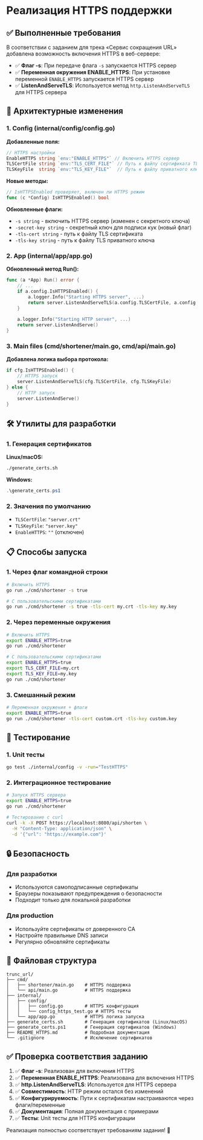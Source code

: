 # Реализация HTTPS поддержки

## ✅ Выполненные требования

В соответствии с заданием для трека «Сервис сокращения URL» добавлена возможность включения HTTPS в веб-сервере:

- ✅ **Флаг -s**: При передаче флага `-s` запускается HTTPS сервер
- ✅ **Переменная окружения ENABLE_HTTPS**: При установке переменной `ENABLE_HTTPS` запускается HTTPS сервер  
- ✅ **ListenAndServeTLS**: Используется метод `http.ListenAndServeTLS` для HTTPS сервера

## 🔧 Архитектурные изменения

### 1. Config (internal/config/config.go)

**Добавленные поля:**
```go
// HTTPS настройки
EnableHTTPS string `env:"ENABLE_HTTPS"` // Включить HTTPS сервер
TLSCertFile string `env:"TLS_CERT_FILE"` // Путь к файлу сертификата TLS
TLSKeyFile  string `env:"TLS_KEY_FILE"`  // Путь к файлу приватного ключа TLS
```

**Новые методы:**
```go
// IsHTTPSEnabled проверяет, включен ли HTTPS режим
func (c *Config) IsHTTPSEnabled() bool
```

**Обновленные флаги:**
- `-s string` - включить HTTPS сервер (изменен с секретного ключа)
- `-secret-key string` - секретный ключ для подписи кук (новый флаг)
- `-tls-cert string` - путь к файлу TLS сертификата  
- `-tls-key string` - путь к файлу TLS приватного ключа

### 2. App (internal/app/app.go)

**Обновленный метод Run():**
```go
func (a *App) Run() error {
    // ...
    if a.config.IsHTTPSEnabled() {
        a.logger.Info("Starting HTTPS server", ...)
        return server.ListenAndServeTLS(a.config.TLSCertFile, a.config.TLSKeyFile)
    }
    
    a.logger.Info("Starting HTTP server", ...)
    return server.ListenAndServe()
}
```

### 3. Main files (cmd/shortener/main.go, cmd/api/main.go)

**Добавлена логика выбора протокола:**
```go
if cfg.IsHTTPSEnabled() {
    // HTTPS запуск
    server.ListenAndServeTLS(cfg.TLSCertFile, cfg.TLSKeyFile)
} else {
    // HTTP запуск
    server.ListenAndServe()
}
```

## 🛠 Утилиты для разработки

### 1. Генерация сертификатов

**Linux/macOS:**
```bash
./generate_certs.sh
```

**Windows:**
```powershell
.\generate_certs.ps1
```

### 2. Значения по умолчанию

- `TLSCertFile`: `"server.crt"`
- `TLSKeyFile`: `"server.key"`
- `EnableHTTPS`: `""` (отключен)

## 📋 Способы запуска

### 1. Через флаг командной строки

```bash
# Включить HTTPS
go run ./cmd/shortener -s true

# С пользовательскими сертификатами
go run ./cmd/shortener -s true -tls-cert my.crt -tls-key my.key
```

### 2. Через переменные окружения

```bash
# Включить HTTPS
export ENABLE_HTTPS=true
go run ./cmd/shortener

# С пользовательскими сертификатами
export ENABLE_HTTPS=true
export TLS_CERT_FILE=my.crt
export TLS_KEY_FILE=my.key
go run ./cmd/shortener
```

### 3. Смешанный режим

```bash
# Переменная окружения + флаги
export ENABLE_HTTPS=true
go run ./cmd/shortener -tls-cert custom.crt -tls-key custom.key
```

## 🧪 Тестирование

### 1. Unit тесты

```bash
go test ./internal/config -v -run="TestHTTPS"
```

### 2. Интеграционное тестирование

```bash
# Запуск HTTPS сервера
export ENABLE_HTTPS=true
go run ./cmd/shortener

# Тестирование с curl
curl -k -X POST https://localhost:8080/api/shorten \
  -H "Content-Type: application/json" \
  -d '{"url": "https://example.com"}'
```

## 🔒 Безопасность

### Для разработки
- Используются самоподписанные сертификаты
- Браузеры показывают предупреждения о безопасности
- Подходит только для локальной разработки

### Для production
- Используйте сертификаты от доверенного CA
- Настройте правильные DNS записи
- Регулярно обновляйте сертификаты

## 📁 Файловая структура

```
trunc_url/
├── cmd/
│   ├── shortener/main.go    # HTTPS поддержка
│   └── api/main.go          # HTTPS поддержка
├── internal/
│   ├── config/
│   │   ├── config.go        # HTTPS конфигурация
│   │   └── config_https_test.go # HTTPS тесты
│   └── app/app.go           # HTTPS логика запуска
├── generate_certs.sh        # Генерация сертификатов (Linux/macOS)
├── generate_certs.ps1       # Генерация сертификатов (Windows)
├── README_HTTPS.md          # Подробная документация
└── .gitignore               # Исключение сертификатов
```

## ✅ Проверка соответствия заданию

1. ✅ **Флаг -s**: Реализован для включения HTTPS
2. ✅ **Переменная ENABLE_HTTPS**: Реализована для включения HTTPS
3. ✅ **http.ListenAndServeTLS**: Используется для HTTPS сервера
4. ✅ **Совместимость**: HTTP режим остался без изменений
5. ✅ **Конфигурируемость**: Пути к сертификатам настраиваются через флаги/переменные
6. ✅ **Документация**: Полная документация с примерами
7. ✅ **Тесты**: Unit тесты для HTTPS конфигурации

Реализация полностью соответствует требованиям задания! 🎉 